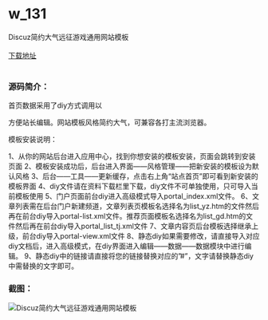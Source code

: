 # w_131
Discuz简约大气远征游戏通用网站模板
<br/></br>
[下载地址](https://www.uuid2.com/131.html "下载地址")
<br/></br>
<h3>源码简介：</h3>
<p>首页数据采用了diy方式调用以<p>
<p>方便站长编辑。网站模板风格简约大气，可兼容各打主流浏览器。<p>
<p>模板安装说明：<p>
<p>1、从你的网站后台进入应用中心，找到你想安装的模板安装，页面会跳转到安装页面
2、模板安装成功后，后台进入界面——风格管理——把新安装的模板设为默认风格
3、后台——工具——更新缓存，点击右上角“站点首页”即可看到新安装的模板界面
4、diy文件请在资料下载栏里下载，diy文件不可单独使用，只可导入当前模板使用
5、门户页面前台diy进入高级模式导入portal_index.xml文件。
6、文章列表需在后台门户新建频道，文章列表页模板名选择名为list_yz.htm的文件然后再在前台diy导入portal-list.xml文件。推荐页面模板名选择名为list_gd.htm的文件然后再在前台diy导入portal_list_tj.xml文件
7、文章内容页后台模板选择继承上级，前台diy导入portal-view.xml文件
8、静态diy如果需要修改，请直接导入对应diy文档后，进入高级模式，在diy界面进入编辑——数据——数据模块中进行编辑。
9、静态diy中的链接请直接将您的链接替换对应的”#”，文字请替换静态diy中需替换的文字即可。<p>
<h3>截图：</h3>
<img src="https://www.uuid2.com/wp-content/uploads/img/202105/d361732266.jpg" alt="Discuz简约大气远征游戏通用网站模板">
